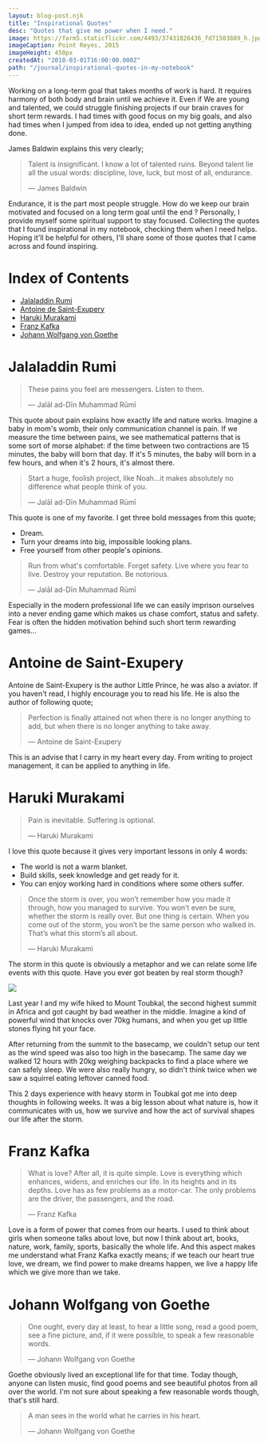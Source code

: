 ```yaml
---
layout: blog-post.njk
title: "Inspirational Quotes"
desc: "Quotes that give me power when I need."
image: https://farm5.staticflickr.com/4493/37431826436_fd71503889_h.jpg
imageCaption: Point Reyes, 2015
imageHeight: 450px
createdAt: "2018-03-01T16:00:00.000Z"
path: "/journal/inspirational-quotes-in-my-notebook"
---
```


Working on a long-term goal that takes months of work is hard. It requires harmony of both body and brain until we achieve it.
Even if We are young and talented, we could struggle finishing projects if our brain craves for short term rewards.
I had times with good focus on my big goals, and also had times when I jumped from idea to idea, ended up not getting anything done.

James Baldwin explains this very clearly;

<blockquote>
Talent is insignificant. I know a lot of talented ruins. Beyond talent lie all the usual words: discipline, love, luck, but most of all, endurance.

— James Baldwin
</blockquote>

Endurance, it is the part most people struggle. How do we keep our brain motivated and focused on a long term goal until the end ?
Personally, I provide myself some spiritual support to stay focused. Collecting the quotes that I found inspirational in my notebook,
checking them when I need helps. Hoping it'll be helpful for others, I'll share some of those quotes that
I came across and found inspiring.


<div class="toc">

# Index of Contents

* [Jalaladdin Rumi](#rumi)
* [Antoine de Saint-Exupery](#antoine-de-saint-exupery)
* [Haruki Murakami](#haruki-murakami)
* [Franz Kafka](#kafka)
* [Johann Wolfgang von Goethe](#goethe)

</div>

# <a name="rumi">Jalaladdin Rumi</a>

<blockquote>
These pains you feel are messengers. Listen to them.

— Jalāl ad-Dīn Muhammad Rūmī
</blockquote>

This quote about pain explains how exactly life and nature works. Imagine a baby in mom's womb,
their only communication channel is pain. If we measure the time between pains, we see
 mathematical patterns that is some sort of morse alphabet: if the time between
two contractions are 15 minutes, the baby will born that day. If it's 5 minutes, the baby will born in a few
hours, and when it's 2 hours, it's almost there.

<blockquote>
Start a huge, foolish project, like Noah…it makes absolutely no difference what people think of you.

— Jalāl ad-Dīn Muhammad Rūmī
</blockquote>

This quote is one of my favorite. I get three bold messages from this quote;

* Dream.
* Turn your dreams into big, impossible looking plans.
* Free yourself from other people's opinions.

<blockquote>
Run from what's comfortable. Forget safety. Live where you fear to live. Destroy your reputation. Be notorious.

— Jalāl ad-Dīn Muhammad Rūmī
</blockquote>


Especially in the modern professional life we can easily imprison ourselves into a never ending game
which makes us chase comfort, status and safety. Fear is often the hidden motivation behind such
short term rewarding games...

# <a name="antoine-de-saint-exupery">Antoine de Saint-Exupery</a>

Antoine de Saint-Exupery is the author Little Prince, he was also a aviator. If you haven't read, I highly encourage you to
read his life. He is also the author of following quote;

<blockquote>
Perfection is finally attained not when there is no longer anything to add, but when there is no longer anything to take away.

— Antoine de Saint-Exupery
</blockquote>

This is an advise that I carry in my heart every day. From writing to project management, it can be applied to anything in life.

# <a name="haruki-murakami">Haruki Murakami</a>

<blockquote>
Pain is inevitable. Suffering is optional.

— Haruki Murakami
</blockquote>

I love this quote because it gives very important lessons in only 4 words:

* The world is not a warm blanket.
* Build skills, seek knowledge and get ready for it.
* You can enjoy working hard in conditions where some others suffer.

<blockquote>
Once the storm is over, you won’t remember how you made it through, how you managed to survive. You won’t even be sure, whether the storm is really over. But one thing is certain. When you come out of the storm, you won’t be the same person who walked in. That’s what this storm’s all about.

— Haruki Murakami
</blockquote>

The storm in this quote is obviously a metaphor and we can relate some life events with this quote. Have you ever got beaten by real storm though?


<div class="left">

![](https://scontent-sit4-1.cdninstagram.com/vp/0f7843775577a858087cf72c7ef963e7/5B16970B/t51.2885-15/e35/18443259_1269884379791908_6090584163432267776_n.jpg)
</div>

Last year I and my wife hiked to Mount Toubkal, the second highest summit in Africa and got caught by bad weather in the middle. Imagine a kind of
powerful wind that knocks over 70kg humans, and when you get up little stones flying hit your face.

After returning from the summit to the basecamp, we couldn't setup our tent as the wind speed was also too high in the basecamp. The same day we walked 12 hours with 20kg
weighing backpacks to find a place where we can safely sleep. We were also really hungry, so didn't think twice when we saw a squirrel eating leftover canned food.

This 2 days experience with heavy storm in Toubkal got me into deep thoughts in following weeks. It was a big lesson about what nature is,
how it communicates with us, how we survive and how the act of survival shapes our life after the storm.

# <a name="kafka">Franz Kafka</a>

<blockquote>
What is love? After all, it is quite simple. Love is everything which enhances, widens, and enriches our life. In its heights and in its depths. Love has as few problems as a motor-car. The only problems are the driver, the passengers, and the road.

— Franz Kafka
</blockquote>

Love is a form of power that comes from our hearts. I used to think about girls when someone talks about love, but now I think about art, books, nature,
work, family, sports, basically the whole life. And this aspect makes me understand what Franz Kafka exactly means; if we teach our heart
true love, we dream, we find power to make dreams happen, we live a happy life which we give more than we take.

# <a name="goethe">Johann Wolfgang von Goethe</a>

<blockquote>
One ought, every day at least, to hear a little song, read a good poem, see a fine picture, and, if it were possible, to speak a few reasonable words.

— Johann Wolfgang von Goethe
</blockquote>

Goethe obviously lived an exceptional life for that time. Today though, anyone can listen music, find good poems and see beautiful photos from all over the
world. I'm not sure about speaking a few reasonable words though, that's still hard.

<blockquote>
A man sees in the world what he carries in his heart.

— Johann Wolfgang von Goethe
</blockquote>
